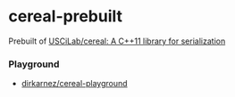 cereal-prebuilt
===============
Prebuilt of [USCiLab/cereal: A C++11 library for serialization](https://github.com/USCiLab/cereal/tree/master)

### Playground
- [dirkarnez/cereal-playground](https://github.com/dirkarnez/cereal-playground)
